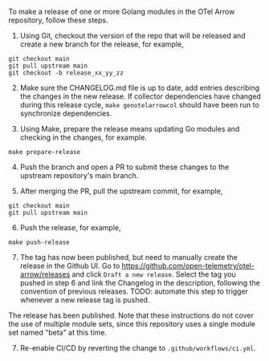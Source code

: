 To make a release of one or more Golang modules in the OTel Arrow
repository, follow these steps.

1. Using Git, checkout the version of the repo that will be released
   and create a new branch for the release, for example,

```
git checkout main
git pull upstream main
git checkout -b release_xx_yy_zz
```

2. Make sure the CHANGELOG.md file is up to date, add entries
   describing the changes in the new release.  If collector
   dependencies have changed during this release cycle, `make
   genotelarrowcol` should have been run to synchronize dependencies.

3. Using Make, prepare the release means updating Go modules and
   checking in the changes, for example.

```
make prepare-release
```

4. Push the branch and open a PR to submit these changes to the
   upstream repository's main branch.

5. After merging the PR, pull the upstream commit, for example,

```
git checkout main
git pull upstream main
```

6. Push the release, for example,

```
make push-release
```

7. The tag has now been published, but need to manually create the release in the Github UI. Go to https://github.com/open-telemetry/otel-arrow/releases and click `Draft a new release`. Select the tag you pushed in step 6 and link the Changelog in the description, following the convention of previous releases. TODO: automate this step to trigger whenever a new release tag is pushed.

The release has been published.  Note that these instructions do not
cover the use of multiple module sets, since this repository uses a
single module set named "beta" at this time.

7. Re-enable CI/CD by reverting the change to `.github/workflows/ci.yml`.
